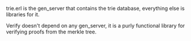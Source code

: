 trie.erl is the gen_server that contains the trie database, everything else is libraries for it.

Verify doesn't depend on any gen_server, it is a purly functional library for verifying proofs from the merkle tree.